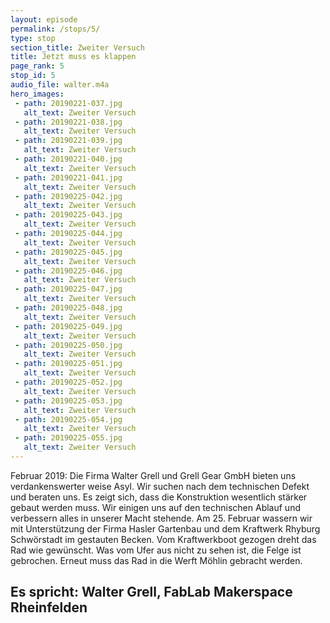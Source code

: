 ```yaml
---
layout: episode
permalink: /stops/5/
type: stop
section_title: Zweiter Versuch
title: Jetzt muss es klappen
page_rank: 5
stop_id: 5
audio_file: walter.m4a
hero_images:
 - path: 20190221-037.jpg
   alt_text: Zweiter Versuch
 - path: 20190221-038.jpg
   alt_text: Zweiter Versuch
 - path: 20190221-039.jpg
   alt_text: Zweiter Versuch
 - path: 20190221-040.jpg
   alt_text: Zweiter Versuch
 - path: 20190221-041.jpg
   alt_text: Zweiter Versuch
 - path: 20190225-042.jpg
   alt_text: Zweiter Versuch
 - path: 20190225-043.jpg
   alt_text: Zweiter Versuch
 - path: 20190225-044.jpg
   alt_text: Zweiter Versuch
 - path: 20190225-045.jpg
   alt_text: Zweiter Versuch
 - path: 20190225-046.jpg
   alt_text: Zweiter Versuch
 - path: 20190225-047.jpg
   alt_text: Zweiter Versuch
 - path: 20190225-048.jpg
   alt_text: Zweiter Versuch
 - path: 20190225-049.jpg
   alt_text: Zweiter Versuch
 - path: 20190225-050.jpg
   alt_text: Zweiter Versuch
 - path: 20190225-051.jpg
   alt_text: Zweiter Versuch
 - path: 20190225-052.jpg
   alt_text: Zweiter Versuch
 - path: 20190225-053.jpg
   alt_text: Zweiter Versuch
 - path: 20190225-054.jpg
   alt_text: Zweiter Versuch
 - path: 20190225-055.jpg
   alt_text: Zweiter Versuch
---
```


Februar 2019:
Die Firma Walter Grell und Grell Gear GmbH bieten uns verdankenswerter weise Asyl. Wir suchen nach dem technischen Defekt und beraten uns. Es zeigt sich, dass die Konstruktion wesentlich stärker gebaut werden muss. Wir einigen uns auf den technischen Ablauf und verbessern alles in unserer Macht stehende. Am 25. Februar wassern wir mit Unterstützung der Firma Hasler Gartenbau und dem Kraftwerk Rhyburg Schwörstadt im gestauten Becken. Vom Kraftwerkboot gezogen dreht das Rad wie gewünscht. Was vom Ufer aus nicht zu sehen ist, die Felge ist gebrochen. Erneut muss das Rad in die Werft Möhlin gebracht werden.

## Es spricht: Walter Grell, FabLab Makerspace Rheinfelden